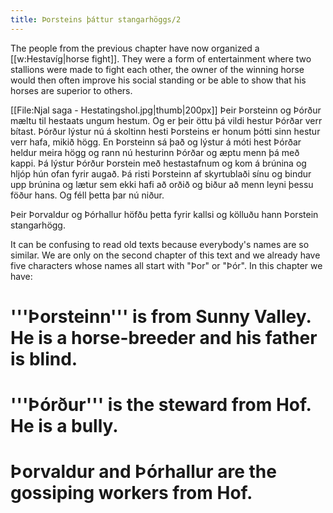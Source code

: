 ```yaml
---
title: Þorsteins þáttur stangarhöggs/2
---
```


The people from the previous chapter have now organized a [[w:Hestavíg|horse fight]]. They were a form of entertainment where two stallions were made to fight each other, the owner of the winning horse would then often improve his social standing or be able to show that his horses are superior to others.

[[File:Njal saga - Hestatingshol.jpg|thumb|200px]]
<Book>
Þeir Þorsteinn og Þórður mæltu til hestaats ungum hestum. Og er þeir öttu þá vildi hestur Þórðar verr bítast. Þórður lýstur nú á skoltinn hesti Þorsteins er honum þótti sinn hestur verr hafa, mikið högg. En Þorsteinn sá það og lýstur á móti hest Þórðar heldur meira högg og rann nú hesturinn Þórðar og æptu menn þá með kappi. Þá lýstur Þórður Þorstein með hestastafnum og kom á brúnina og hljóp hún ofan fyrir augað. Þá risti Þorsteinn af skyrtublaði sínu og bindur upp brúnina og lætur sem ekki hafi að orðið og biður að menn leyni þessu föður hans. Og féll þetta þar nú niður.

Þeir Þorvaldur og Þórhallur höfðu þetta fyrir kallsi og kölluðu hann Þorstein stangarhögg.

</Book>

It can be confusing to read old texts because everybody's names are so similar. We are only on the second chapter of this text and we already have five characters whose names all start with "Þor" or "Þór". In this chapter we have:

# '''Þorsteinn''' is from Sunny Valley. He is a horse-breeder and his father is blind.
# '''Þórður''' is the steward from Hof. He is a bully.
# Þorvaldur and Þórhallur are the gossiping workers from Hof.
